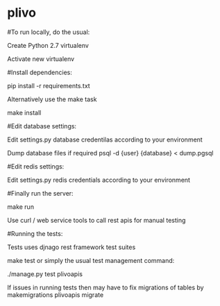# plivo

#To run locally, do the usual:

Create Python 2.7 virtualenv

Activate new virtualenv

#Install dependencies:

pip install -r requirements.txt

Alternatively use the make task

make install

#Edit database settings:

Edit settings.py database credentilas according to your environment

Dump database files if required
psql -d {user} {database} < dump.pgsql

#Edit redis settings:

Edit settings.py redis credentials according to your environment

#Finally run the server:

make run

Use curl / web service tools to call rest apis for manual testing

#Running the tests:

Tests uses djnago rest framework test suites

make test
or simply the usual test management command:

./manage.py test plivoapis

If issues in running tests
then may have to fix migrations of tables by
makemigrations plivoapis
migrate
